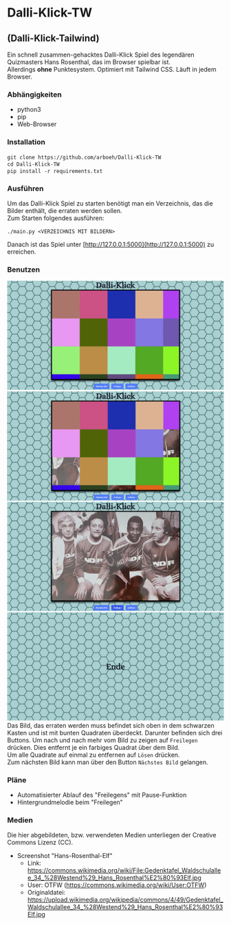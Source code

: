 # Dalli-Klick-TW
## (Dalli-Klick-Tailwind)
Ein schnell zusammen-gehacktes Dalli-Klick Spiel des legendären Quizmasters Hans Rosenthal, das im Browser spielbar ist.   
Allerdings __ohne__ Punktesystem.
Optimiert mit Tailwind CSS. Läuft in jedem Browser.

### Abhängigkeiten
- python3
- pip
- Web-Browser

### Installation
```
git clone https://github.com/arboeh/Dalli-Klick-TW
cd Dalli-Klick-TW
pip install -r requirements.txt
```

### Ausführen
Um das Dalli-Klick Spiel zu starten benötigt man ein Verzeichnis,
das die Bilder enthält, die erraten werden sollen.   
Zum Starten folgendes ausführen:
```
./main.py <VERZEICHNIS MIT BILDERN>
```
Danach ist das Spiel unter [http://127.0.0.1:5000](http://127.0.0.1:5000)
zu erreichen.

### Benutzen
![](./screenshots/scrot1.png)
![](./screenshots/scrot2.png)
![](./screenshots/scrot3.png)
![](./screenshots/scrot4.png)
Das Bild, das erraten werden muss befindet sich oben in dem schwarzen Kasten und ist mit bunten Quadraten überdeckt.
Darunter befinden sich drei Buttons.
Um nach und nach mehr vom Bild zu zeigen auf `Freilegen` drücken. Dies entfernt je ein farbiges Quadrat über dem Bild.   
Um alle Quadrate auf einmal zu entfernen auf `Lösen` drücken.    
Zum nächsten Bild kann man über den Button `Nächstes Bild` gelangen.

### Pläne
- Automatisierter Ablauf des "Freilegens" mit Pause-Funktion
- Hintergrundmelodie beim "Freilegen"

### Medien
Die hier abgebildeten, bzw. verwendeten Medien unterliegen der Creative Commons Lizenz (CC).
- Screenshot "Hans-Rosenthal-Elf"
  - Link: https://commons.wikimedia.org/wiki/File:Gedenktafel_Waldschulallee_34_%28Westend%29_Hans_Rosenthal%E2%80%93Elf.jpg
  - User: OTFW (https://commons.wikimedia.org/wiki/User:OTFW)
  - Originaldatei: https://upload.wikimedia.org/wikipedia/commons/4/49/Gedenktafel_Waldschulallee_34_%28Westend%29_Hans_Rosenthal%E2%80%93Elf.jpg